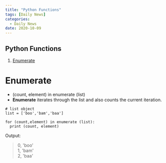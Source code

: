 ```yaml
---
title: "Python Functions"
tags: [Daily News]
categories:
  - Daily News
date: 2020-10-09
---
```


## **Python Functions**

1. [Enumerate](#Enumerate)   


# Enumerate
- (count, element) in enumerate (list)
- **Enumerate** iterates through the list and also counts the current iteration.

```
# list object
list = ['boo','bam','baa']   

for (count,element) in enumerate (list):
  print (count, element)
```

Output:
> 0, 'boo'  
> 1, 'bam'  
> 2, 'baa'  

